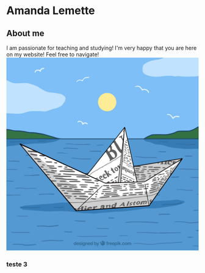 # Amanda Lemette

## About me

I am passionate for teaching and studying! I'm very happy that you are here on my website! Feel free to navigate! 
![img](https://github.com/amandalemette/amandalemette.github.io/blob/main/images/115259-OP18JO-207.jpg?raw=true)


### teste 3
